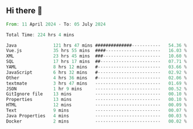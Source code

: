 ## Hi there 👋
<!--START_SECTION:waka-->

```rust
From: 11 April 2024 - To: 05 July 2024

Total Time: 224 hrs 4 mins

Java              121 hrs 47 mins ##############-----------   54.36 %
Vue.js            35 hrs 55 mins  ####---------------------   16.03 %
XML               23 hrs 45 mins  ###----------------------   10.60 %
SQL               17 hrs 17 mins  ##-----------------------   07.71 %
YAML              8 hrs 12 mins   #------------------------   03.66 %
JavaScript        6 hrs 32 mins   #------------------------   02.92 %
Other             4 hrs 36 mins   #------------------------   02.06 %
textmate          3 hrs 47 mins   -------------------------   01.69 %
JSON              1 hr 9 mins     -------------------------   00.52 %
GitIgnore file    13 mins         -------------------------   00.10 %
Properties        13 mins         -------------------------   00.10 %
HTML              12 mins         -------------------------   00.09 %
Text              9 mins          -------------------------   00.07 %
Java Properties   4 mins          -------------------------   00.03 %
Docker            2 mins          -------------------------   00.02 %
```

<!--END_SECTION:waka-->
<!--
**lianggeshanhetao/lianggeshanhetao** is a ✨ _special_ ✨ repository because its `README.md` (this file) appears on your GitHub profile.

Here are some ideas to get you started:

- 🔭 I’m currently working on ...
- 🌱 I’m currently learning ...
- 👯 I’m looking to collaborate on ...
- 🤔 I’m looking for help with ...
- 💬 Ask me about ...
- 📫 How to reach me: ...
- 😄 Pronouns: ...
- ⚡ Fun fact: ...
-->
